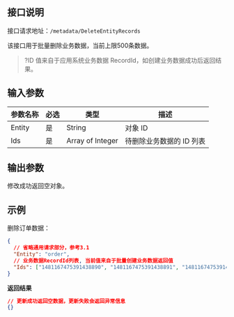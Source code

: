 ## 接口说明

接口请求地址：`/metadata/DeleteEntityRecords`

该接口用于批量删除业务数据，当前上限500条数据。
>?ID 值来自于应用系统业务数据 RecordId，如创建业务数据成功后返回结果。


## 输入参数

| 参数名称 | 必选 | 类型             | 描述                   |
| -------- | ---- | ---------------- | ---------------------- |
| Entity   | 是   | String           | 对象 ID                |
| Ids      | 是   | Array of Integer | 待删除业务数据的 ID 列表 |

## 输出参数

修改成功返回空对象。

## 示例

删除订单数据：

```json
{
  // 省略通用请求部分，参考3.1
  "Entity": "order",
  // 业务数据RecordId列表, 当前值来自于批量创建业务数据返回值
  "Ids": ["1481167475391438890", "1481167475391438891", "1481167475391438892"] 
}
```

**返回结果**

```json
// 更新成功返回空数据，更新失败会返回异常信息
{}
```

